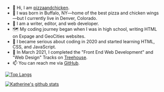 - 👋 Hi, I am [pizzaandchicken](https://github.com/pizzaandchicken).
- 👶 I was born in Buffalo, NY—home of the best pizza and chicken wings—but I currently live in Denver, Colorado.
- 👀 I am a writer, editor, and web developer.
- 🗺️ My coding journey began when I was in high school, writing HTML on Expage and GeoCities websites.
- 🧐 I became serious about coding in 2020 and started learning HTML, CSS, and JavaScript.
- 🌳 In March 2021, I completed the "Front End Web Development" and "Web Design" Tracks on [Treehouse](https://teamtreehouse.com/).
- 📫 You can reach me via [GitHub](https://github.com/pizzaandchicken).

[![Top Langs](https://github-readme-stats.vercel.app/api/top-langs/?username=pizzaandchicken)](https://github.com/pizzaandchicken/github-readme-stats)

[![Katherine's github stats](https://github-readme-stats.vercel.app/api?username=pizzaandchicken&count_private=true&show_icons=true&theme=radical&hide_rank=false)](https://github.com/anuraghazra/github-readme-stats)

<!---
pizzaandchicken/pizzaandchicken is a ✨ special ✨ repository because its `README.md` (this file) appears on your GitHub profile.
You can click the Preview link to take a look at your changes.
--->
